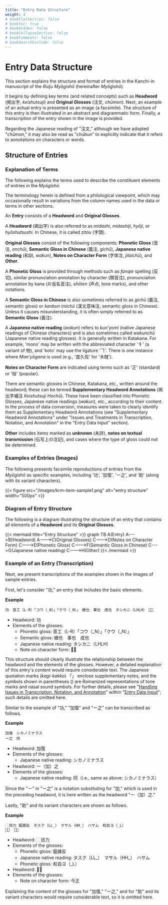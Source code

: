 ```yaml
---
title: "Entry Data Structure"
weight: 4
# bookFlatSection: false
# bookToc: true
# bookHidden: false
# bookCollapseSection: false
# bookComments: false
# bookSearchExclude: false
---
```


# Entry Data Structure


This section explains the structure and format of entries in the Kanchi-in manuscript of the *Ruiju Myōgishō* (hereinafter *Myōgishō*).

It begins by defining key terms (and related concepts) such as **Headword** (掲出字, *keishutsuji*) and **Original Glosses** (注文, *chūmon*). Next, an example of an actual entry is presented as an image (a facsimile). The structure of this entry is then illustrated in an abstract and diagrammatic form. Finally, a transcription of the entry shown in the image is provided.

Regarding the Japanese reading of "注文," although we have adopted "*chūmon*," it may also be read as "*chūbun*" to explicitly indicate that it refers to annotations on characters or words.

## Structure of Entries

### Explanation of Terms

The following explains the terms used to describe the constituent elements of entries in the *Myōgishō*.

The terminology herein is defined from a philological viewpoint, which may occasionally result in variations from the column names used in the data or terms in other sections.

An **Entry** consists of a **Headword** and **Original Glosses**.

A **Headword** (掲出字) is also referred to as *midashi*, *midashiji*, *hyōji*, or *hyōshutsushi*. In Chinese, it is called *zìtóu* (字頭).

**Original Glosses** consist of the following components: **Phonetic Gloss** (音注, *onchū*), **Semantic Gloss in Chinese** (義注, *gichū*), **Japanese native reading** (和訓, *wakun*), **Notes on Character Form** (字体注, *jitaichū*), and **Other**.

A **Phonetic Gloss** is provided through methods such as *fanqie* spelling (反切), similar pronunciation annotation by character (類音注), pronunciation annotation by kana (片仮名音注), *shōten* (声点, tone marks), and other notations.

A **Semantic Gloss in Chinese** is also sometimes referred to as *gichū* (義注, semantic gloss) or *kanbun imichū* (漢文意味注, semantic gloss in Chinese). Unless it causes misunderstanding, it is often simply referred to as **Semantic Gloss** (義注).

A **Japanese native reading** (*wakun*) refers to *kun'yomi* (native Japanese readings of Chinese characters) and is also sometimes called *wakunchū* (Japanese native reading glosses). It is generally written in Katakana. For example, 'mono' may be written with the abbreviated character '牜' (a variant of 物), and 'koto' may use the ligature 'ヿ'. There is one instance where *Man'yōgana* is used (e.g., '度久佐' for '木賊').

**Notes on Character Form** are indicated using terms such as '正' (standard) or '俗' (popular).

There are semantic glosses in Chinese, Katakana, etc., written around the headword; these can be termed **Supplementary Headword Annotations** (掲出字補注 *Keishutsuji Hochū*). These have been classified into Phonetic Glosses, Japanese native readings (*wakun*), etc., according to their content. In the process of data conversion, measures were taken to clearly identify them as Supplementary Headword Annotations (see "Supplementary Headword Annotations" under "Issues and Treatments in Transcription, Notation, and Annotation" in the "Entry Data Input" section).

**Other** includes items marked as **unknown** (未詳), **notes on textual transmission** (伝写上の注記), and cases where the type of gloss could not be determined.


### Examples of Entries (Images)



The following presents facsimile reproductions of entries from the *Myōgishō* as specific examples, including '功', '加復', 'ー之', and '助' (along with its variant characters).

{{< figure src="/images/krm-item-sample1.png" alt="entry structure" width="500px" >}}


### Diagram of Entry Structure


The following is a diagram illustrating the structure of an entry that contains all elements of a **Headword** and its **Original Glosses**.

{{< mermaid title="Entry Structure" >}}
graph TB
    A(Entry)
    A--->B(Headword)
    A--->C(Original Glosses)
    C--->D(Notes on Character Form)
    C--->E(Phonetic Gloss)
    C--->F(Semantic Gloss in Chinese)
    C--->G(Japanese native reading)
    C--->H(Other)
{{< /mermaid >}}

### Example of an Entry (Transcription)

Next, we present transcriptions of the examples shown in the images of sample entries.

First, let's consider "功," an entry that includes the basic elements.

**Example**

```text
功　音工（L-R）「コウ（_N）」「クウ（_N）」　續也　事也　成也　タシカニ（LHLH）　𭃄歟
```

  - Headword: 功
  - Elements of the glosses:
      - Phonetic gloss: 音工（L-R）「コウ（\_N）」「クウ（\_N）」
      - Semantic gloss: 續也　事也　成也
      - Japanese native reading: タシカニ（LHLH）
      - Note on character form: 𭃄歟

This structure should clearly illustrate the relationship between the headword and the elements of the glosses.
However, a detailed explanation of this entry's content would require considerable text.
The Japanese quotation marks (*kagi-kakko*) 「」 enclose supplementary notes, and the symbols shown in parentheses () are Romanized representations of tone marks and nasal sound symbols.
For further details, please see "[Handling Issues in Transcription, Notation, and Annotation](/docs/krm/04-entry-input/04-03-handling/)" within "[Entry Data Input](/docs/krm/04-entry-input/)"; such details are omitted here.


Similar to the example of "功," "加復" and "ー之" can be transcribed as follows.

**Example**
```text
加復　シカノミナラス  
ー之　同
```
- Headword: 加復
- Elements of the glosses:
    - Japanese native reading: シカノミナラス
- Headword: ー（加）之
- Elements of the glosses:
    - Japanese native reading: 同（i.e., same as above: シカノミナラス）

Since the "ー" in "ー之" is a notation substituting for "加," which is used in the preceding headword, it is here written as the headword "ー（加）之."

Lastly, "助" and its variant characters are shown as follows.

**Example**
```text
⿰目力	鉏據反　タスク（LL_）　マサル（HH_）　ハサム　和自ヨ（_L）  
𦔳助	今正
```
- Headword: ⿰目力
- Elements of the glosses:
    - Phonetic gloss: 鉏據反
    - Japanese native reading: タスク（LL_）　マサル（HH_）　ハサム
    - Phonetic gloss: 和自ヨ（_L）
- Headword: 𦔳助
- Elements of the glosses:
    - Note on character form: 今正

Explaining the content of the glosses for "加復," "ー之," and for "助" and its variant characters would require considerable text, so it is omitted here.

